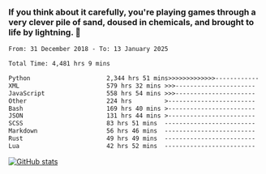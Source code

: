 ### If you think about it carefully, you're playing games through a very clever pile of sand, doused in chemicals, and brought to life by lightning.  👋


<!--START_SECTION:waka-->

```txt
From: 31 December 2018 - To: 13 January 2025

Total Time: 4,481 hrs 9 mins

Python                     2,344 hrs 51 mins>>>>>>>>>>>>>------------   52.33 %
XML                        579 hrs 32 mins >>>----------------------   12.93 %
JavaScript                 558 hrs 54 mins >>>----------------------   12.47 %
Other                      224 hrs         >------------------------   05.00 %
Bash                       169 hrs 40 mins >------------------------   03.79 %
JSON                       131 hrs 44 mins >------------------------   02.94 %
SCSS                       83 hrs 51 mins  -------------------------   01.87 %
Markdown                   56 hrs 46 mins  -------------------------   01.27 %
Rust                       49 hrs 49 mins  -------------------------   01.11 %
Lua                        42 hrs 52 mins  -------------------------   00.96 %
```

<!--END_SECTION:waka-->

[![GitHub stats](https://github-readme-stats.vercel.app/api?username=XenophonLXH&show_icons=true&theme=dark)](https://github.com/anuraghazra/github-readme-stats)
